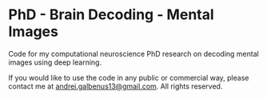 # PhD - Brain Decoding - Mental Images

Code for my computational neuroscience PhD research on decoding mental images using deep learning.


If you would like to use the code in any public or commercial way, please contact me at andrei.galbenus13@gmail.com.
All rights reserved.
